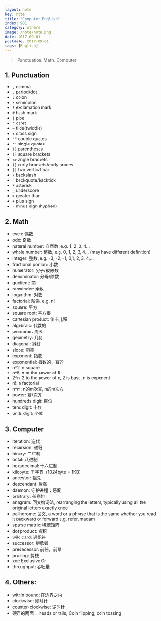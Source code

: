 ```yaml
---
layout: note
key: note
title: "Computer English"
index: 901
category: others
image: /note/note.png
date: 2017-09-01
postdate: 2017-09-01
tags: [English]
---
```


> Punctuation, Math, Computer

## 1. Punctuation
* `,` comma
* `.` period/dot
* `:` colon
* `;` semicolon
* `!` exclamation mark
* `#` hash mark
* `|` pipe
* `^` caret
* `~` tilde(twiddle)
* `x` cross sign
* `""` double quotes
* `''` single quotes
* `()` parentheses
* `[]` square brackets
* `<>` angle brackets
* `{}` curly brackets/curly braces
* `||` two vertical bar
* `\` backslash
* `` ` `` backquote/backtick
* `*` asterisk
* `_` underscore
* `>` greater than
* `+` plus sign
* `-` minus sign (hyphen)

## 2. Math
* even: 偶数
* odd: 奇数
* natural number: 自然数, e.g. 1, 2, 3, 4…
* whole number: 整数, e.g. 0, 1, 2, 3, 4… (may have different definition)
* integer: 整数, e.g. -3, -2, -1, 0,1, 2, 3, 4,…
* fractional portion: 小数
* numerator: 分子/被除数
* denominator: 分母/除数
* quotient: 商
* remainder: 余数
* logarithm: 对数
* factorial: 阶乘, e.g. n!
* square: 平方
* square root: 平方根
* cartesian product: 笛卡儿积
* algebraic: 代数的
* perimeter: 周长
* geometry: 几何
* diagonal: 斜线
* slope: 斜率
* exponent: 指数
* exponential: 指数的，幂的
* n^2: n square
* n^5: n to the power of 5
* 2^n: 2 to the power of n, 2 is base, n is exponent
* n!: n factorial
* n^m: n的m次幂, n的m次方
* power: 幂/次方
* hundreds digit: 百位
* tens digit: 十位
* units digit: 个位

## 3. Computer
* iteration: 迭代
* recursion: 递归
* binary: 二进制
* octal: 八进制
* hexadecimal: 十六进制
* kilobyte: 千字节（1024byte = 1KB）
* ancestor: 祖先
* descendant: 后裔
* daemon: 守护进程；恶魔
* arbitrary: 任意的
* anagram: 回文构词法, rearranging the letters, typically using all the original letters exactly once
* palindrome: 回文, a word or a phrase that is the same whether you read it backward or forward e.g. refer, madam
* sparse matrix: 稀疏矩阵
* dot product: 点积
* wild card: 通配符
* successor: 继承者
* predecessor: 前任，前辈
* pruning: 剪枝
* xor: Exclusive Or
* throughput: 吞吐量

## 4. Others:
* within bound: 在边界之内
* clockwise: 顺时针
* counter-clockwise: 逆时针
* 硬币的两面： heads or tails; Coin flipping, coin tossing
